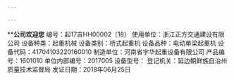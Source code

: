 ```yaml
---

---
```

****公司欢迎您**
编号：起17吉HH00002〔18〕
使用单位：浙江正方交通建设有限公司
设备种类：起重机械	设备类别：桥式起重机
设备品种：电动单梁起重机	设备代码：41704103220160010
制造单位：河南省宇华起重设备有限公司
产品编号：1601010	单位内部编号：2017005
设备型号：
登记机关：延边朝鲜族自治州质量技术监督局
发证日期：2018年06月25日